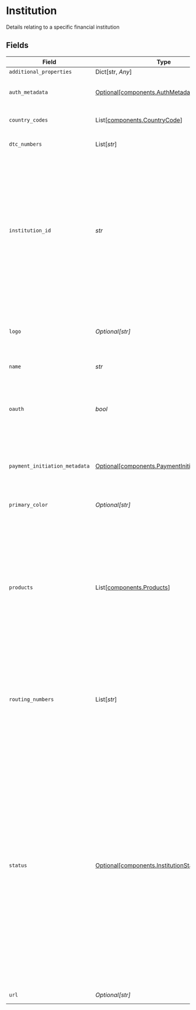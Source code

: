 # Institution

Details relating to a specific financial institution


## Fields

| Field                                                                                                                                                                                                                                                                                                                                                                                                                                                                                                                                                                                                                                                                                                       | Type                                                                                                                                                                                                                                                                                                                                                                                                                                                                                                                                                                                                                                                                                                        | Required                                                                                                                                                                                                                                                                                                                                                                                                                                                                                                                                                                                                                                                                                                    | Description                                                                                                                                                                                                                                                                                                                                                                                                                                                                                                                                                                                                                                                                                                 |
| ----------------------------------------------------------------------------------------------------------------------------------------------------------------------------------------------------------------------------------------------------------------------------------------------------------------------------------------------------------------------------------------------------------------------------------------------------------------------------------------------------------------------------------------------------------------------------------------------------------------------------------------------------------------------------------------------------------- | ----------------------------------------------------------------------------------------------------------------------------------------------------------------------------------------------------------------------------------------------------------------------------------------------------------------------------------------------------------------------------------------------------------------------------------------------------------------------------------------------------------------------------------------------------------------------------------------------------------------------------------------------------------------------------------------------------------- | ----------------------------------------------------------------------------------------------------------------------------------------------------------------------------------------------------------------------------------------------------------------------------------------------------------------------------------------------------------------------------------------------------------------------------------------------------------------------------------------------------------------------------------------------------------------------------------------------------------------------------------------------------------------------------------------------------------- | ----------------------------------------------------------------------------------------------------------------------------------------------------------------------------------------------------------------------------------------------------------------------------------------------------------------------------------------------------------------------------------------------------------------------------------------------------------------------------------------------------------------------------------------------------------------------------------------------------------------------------------------------------------------------------------------------------------- |
| `additional_properties`                                                                                                                                                                                                                                                                                                                                                                                                                                                                                                                                                                                                                                                                                     | Dict[str, *Any*]                                                                                                                                                                                                                                                                                                                                                                                                                                                                                                                                                                                                                                                                                            | :heavy_minus_sign:                                                                                                                                                                                                                                                                                                                                                                                                                                                                                                                                                                                                                                                                                          | N/A                                                                                                                                                                                                                                                                                                                                                                                                                                                                                                                                                                                                                                                                                                         |
| `auth_metadata`                                                                                                                                                                                                                                                                                                                                                                                                                                                                                                                                                                                                                                                                                             | [Optional[components.AuthMetadata]](../../models/components/authmetadata.md)                                                                                                                                                                                                                                                                                                                                                                                                                                                                                                                                                                                                                                | :heavy_minus_sign:                                                                                                                                                                                                                                                                                                                                                                                                                                                                                                                                                                                                                                                                                          | Metadata that captures information about the Auth features of an institution.                                                                                                                                                                                                                                                                                                                                                                                                                                                                                                                                                                                                                               |
| `country_codes`                                                                                                                                                                                                                                                                                                                                                                                                                                                                                                                                                                                                                                                                                             | List[[components.CountryCode](../../models/components/countrycode.md)]                                                                                                                                                                                                                                                                                                                                                                                                                                                                                                                                                                                                                                      | :heavy_check_mark:                                                                                                                                                                                                                                                                                                                                                                                                                                                                                                                                                                                                                                                                                          | A list of the country codes supported by the institution.                                                                                                                                                                                                                                                                                                                                                                                                                                                                                                                                                                                                                                                   |
| `dtc_numbers`                                                                                                                                                                                                                                                                                                                                                                                                                                                                                                                                                                                                                                                                                               | List[*str*]                                                                                                                                                                                                                                                                                                                                                                                                                                                                                                                                                                                                                                                                                                 | :heavy_minus_sign:                                                                                                                                                                                                                                                                                                                                                                                                                                                                                                                                                                                                                                                                                          | A partial list of DTC numbers associated with the institution.                                                                                                                                                                                                                                                                                                                                                                                                                                                                                                                                                                                                                                              |
| `institution_id`                                                                                                                                                                                                                                                                                                                                                                                                                                                                                                                                                                                                                                                                                            | *str*                                                                                                                                                                                                                                                                                                                                                                                                                                                                                                                                                                                                                                                                                                       | :heavy_check_mark:                                                                                                                                                                                                                                                                                                                                                                                                                                                                                                                                                                                                                                                                                          | Unique identifier for the institution. Note that the same institution may have multiple records, each with different institution IDs; for example, if the institution has migrated to OAuth, there may be separate `institution_id`s for the OAuth and non-OAuth versions of the institution. Institutions that operate in different countries or with multiple login portals may also have separate `institution_id`s for each country or portal.                                                                                                                                                                                                                                                          |
| `logo`                                                                                                                                                                                                                                                                                                                                                                                                                                                                                                                                                                                                                                                                                                      | *Optional[str]*                                                                                                                                                                                                                                                                                                                                                                                                                                                                                                                                                                                                                                                                                             | :heavy_minus_sign:                                                                                                                                                                                                                                                                                                                                                                                                                                                                                                                                                                                                                                                                                          | Base64 encoded representation of the institution's logo, returned as a base64 encoded 152x152 PNG. Not all institutions' logos are available.                                                                                                                                                                                                                                                                                                                                                                                                                                                                                                                                                               |
| `name`                                                                                                                                                                                                                                                                                                                                                                                                                                                                                                                                                                                                                                                                                                      | *str*                                                                                                                                                                                                                                                                                                                                                                                                                                                                                                                                                                                                                                                                                                       | :heavy_check_mark:                                                                                                                                                                                                                                                                                                                                                                                                                                                                                                                                                                                                                                                                                          | The official name of the institution.                                                                                                                                                                                                                                                                                                                                                                                                                                                                                                                                                                                                                                                                       |
| `oauth`                                                                                                                                                                                                                                                                                                                                                                                                                                                                                                                                                                                                                                                                                                     | *bool*                                                                                                                                                                                                                                                                                                                                                                                                                                                                                                                                                                                                                                                                                                      | :heavy_check_mark:                                                                                                                                                                                                                                                                                                                                                                                                                                                                                                                                                                                                                                                                                          | Indicates that the institution has an OAuth login flow. This will be `true` if OAuth is supported for any Items associated with the institution, even if the institution also supports non-OAuth connections.                                                                                                                                                                                                                                                                                                                                                                                                                                                                                               |
| `payment_initiation_metadata`                                                                                                                                                                                                                                                                                                                                                                                                                                                                                                                                                                                                                                                                               | [Optional[components.PaymentInitiationMetadata]](../../models/components/paymentinitiationmetadata.md)                                                                                                                                                                                                                                                                                                                                                                                                                                                                                                                                                                                                      | :heavy_minus_sign:                                                                                                                                                                                                                                                                                                                                                                                                                                                                                                                                                                                                                                                                                          | Metadata that captures what specific payment configurations an institution supports when making Payment Initiation requests.                                                                                                                                                                                                                                                                                                                                                                                                                                                                                                                                                                                |
| `primary_color`                                                                                                                                                                                                                                                                                                                                                                                                                                                                                                                                                                                                                                                                                             | *Optional[str]*                                                                                                                                                                                                                                                                                                                                                                                                                                                                                                                                                                                                                                                                                             | :heavy_minus_sign:                                                                                                                                                                                                                                                                                                                                                                                                                                                                                                                                                                                                                                                                                          | Hexadecimal representation of the primary color used by the institution                                                                                                                                                                                                                                                                                                                                                                                                                                                                                                                                                                                                                                     |
| `products`                                                                                                                                                                                                                                                                                                                                                                                                                                                                                                                                                                                                                                                                                                  | List[[components.Products](../../models/components/products.md)]                                                                                                                                                                                                                                                                                                                                                                                                                                                                                                                                                                                                                                            | :heavy_check_mark:                                                                                                                                                                                                                                                                                                                                                                                                                                                                                                                                                                                                                                                                                          | A list of the Plaid products supported by the institution. Note that only institutions that support Instant Auth will return `auth` in the product array; institutions that do not list `auth` may still support other Auth methods such as Instant Match or Automated Micro-deposit Verification. To identify institutions that support those methods, use the `auth_metadata` object. For more details, see [Full Auth coverage](https://plaid.com/docs/auth/coverage/).                                                                                                                                                                                                                                  |
| `routing_numbers`                                                                                                                                                                                                                                                                                                                                                                                                                                                                                                                                                                                                                                                                                           | List[*str*]                                                                                                                                                                                                                                                                                                                                                                                                                                                                                                                                                                                                                                                                                                 | :heavy_check_mark:                                                                                                                                                                                                                                                                                                                                                                                                                                                                                                                                                                                                                                                                                          | A partial list of routing numbers associated with the institution. This list is provided for the purpose of looking up institutions by routing number. It is not comprehensive and should never be used as a complete list of routing numbers for an institution.                                                                                                                                                                                                                                                                                                                                                                                                                                           |
| `status`                                                                                                                                                                                                                                                                                                                                                                                                                                                                                                                                                                                                                                                                                                    | [Optional[components.InstitutionStatus]](../../models/components/institutionstatus.md)                                                                                                                                                                                                                                                                                                                                                                                                                                                                                                                                                                                                                      | :heavy_minus_sign:                                                                                                                                                                                                                                                                                                                                                                                                                                                                                                                                                                                                                                                                                          | The status of an institution is determined by the health of its Item logins, Transactions updates, Investments updates, Liabilities updates, Auth requests, Balance requests, Identity requests, Investments requests, and Liabilities requests. A login attempt is conducted during the initial Item add in Link. If there is not enough traffic to accurately calculate an institution's status, Plaid will return null rather than potentially inaccurate data.<br/><br/>Institution status is accessible in the Dashboard and via the API using the `/institutions/get_by_id` endpoint with the `include_status` option set to true. Note that institution status is not available in the Sandbox environment.<br/> |
| `url`                                                                                                                                                                                                                                                                                                                                                                                                                                                                                                                                                                                                                                                                                                       | *Optional[str]*                                                                                                                                                                                                                                                                                                                                                                                                                                                                                                                                                                                                                                                                                             | :heavy_minus_sign:                                                                                                                                                                                                                                                                                                                                                                                                                                                                                                                                                                                                                                                                                          | The URL for the institution's website                                                                                                                                                                                                                                                                                                                                                                                                                                                                                                                                                                                                                                                                       |